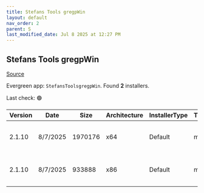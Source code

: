 ```yaml
---
title: Stefans Tools gregpWin
layout: default
nav_order: 2
parent: S
last_modified_date: Jul 8 2025 at 12:27 PM
---
```


## Stefans Tools gregpWin

[Source](https://tools.stefankueng.com/grepWin.html)

Evergreen app: `StefansToolsgregpWin`. Found **2** installers.

Last check: 🟢

| Version | Date     | Size    | Architecture | InstallerType | Type | URI                                                                                                                                                                              |
| ------- | -------- | ------- | ------------ | ------------- | ---- | -------------------------------------------------------------------------------------------------------------------------------------------------------------------------------- |
| 2.1.10  | 8/7/2025 | 1970176 | x64          | Default       | msi  | [https://github.com/stefankueng/grepWin/releases/download/2.1.10/grepWin-2.1.10-x64.msi](https://github.com/stefankueng/grepWin/releases/download/2.1.10/grepWin-2.1.10-x64.msi) |
| 2.1.10  | 8/7/2025 | 933888  | x86          | Default       | msi  | [https://github.com/stefankueng/grepWin/releases/download/2.1.10/grepWin-2.1.10.msi](https://github.com/stefankueng/grepWin/releases/download/2.1.10/grepWin-2.1.10.msi)         |
